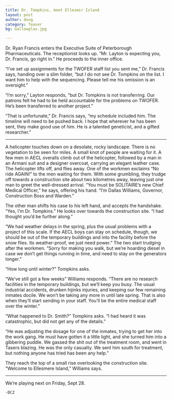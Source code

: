 ```yaml
---
title: Dr. Tompkins, meet Ellesmir Island
layout: post
author: doug
category: Teaser
bg: Gallowglas.jpg

---
```



Dr. Ryan Francis enters the Executive Suite of Peterborough Pharmaceuticals. The 
receptionist looks up. “Mr. Layton is expecting you, Dr. Francis, go right in.” He 
proceeds to the inner office.
<!--more-->
“I’ve set up assignments for the TWOFER staff list you sent me,” Dr. Francis says, handing 
over a slim folder, “but I do not see Dr. Tompkins on the list. I want him to help with 
the sequencing. Please tell me his omission is an oversight.”

“I’m sorry,” Layton responds, “but Dr. Tompkins is not transferring. Our patrons felt he 
had to be held accountable for the problems on TWOFER. He’s been transferred to another 
project.”

“That is unfortunate,” Dr. Francis says, “my schedule included him. The timeline will need to be pushed back. I hope that wherever he has been sent, they make good use of him. He is a talented geneticist, and a gifted researcher.”

- - - - - - - - - -

A helicopter touches down on a desolate, rocky landscape. There is no vegetation to be 
seen for miles. A small knot of people are waiting for it. A few men in AECL overalls 
climb out of the helicopter, followed by a man in an Armani suit and a designer overcoat, carrying an elegant leather case. The helicopter lifts off, and flies away. One of the workmen exclaims “No ride AGAIN!” to the men waiting for them. With some grumbling, they trudge off towards a construction site about two kilometres away, leaving just one man to greet the well-dressed arrival. “You must be SOLITAIRE’s new Chief Medical Officer,” he says, offering his hand. “I’m Dallas Williams, Governor, Construction Boss and Warden.”

The other man shifts his case to his left hand, and accepts the handshake. “Yes, I’m Dr. Tompkins.” He looks over towards the construction site. “I had thought you’d be further along.”

“We had weather delays in the spring, plus the usual problems with a project of this scale. If the AECL boys can stay on schedule, though, we should be out of the temporary buildings and into the facility before the snow flies. Its weather-proof, we just need power.” The two start trudging after the workmen. “Sorry for making you walk, but we’re hoarding diesel in case we don’t get things running in time, and need to stay on the generators longer.”

“How long until winter?” Tompkins asks.

“We’ve still got a few weeks” Williams responds. “There are no research facilities in the 
temporary buildings, but we’ll keep you busy. The usual industrial accidents, drunken 
hijinks injuries, and keeping our few remaining inmates docile. We won’t be taking any more in until late spring. That is also when they’ll start sending in your staff. You’ll be the entire medical staff over the winter.”

“What happened to Dr. Smith?” Tompkins asks. “I had heard it was catastrophic, but did not get any of the details.”

“He was adjusting the dosage for one of the inmates, trying to get her into the work gang. He must have gotten it a little light, and she turned him into a gibbering puddle. We gassed the shit out of the treatment room, and went in Tasers blazing. He was the only casualty. We sent him south for treatment, but nothing anyone has tried has been any help.”

They reach the top of a small rise overlooking the construction site. “Welcome to Ellesmere Island,” Williams says.

- - - - - - - - - -

We’re playing next on Friday, Sept 28.

    -DCZ